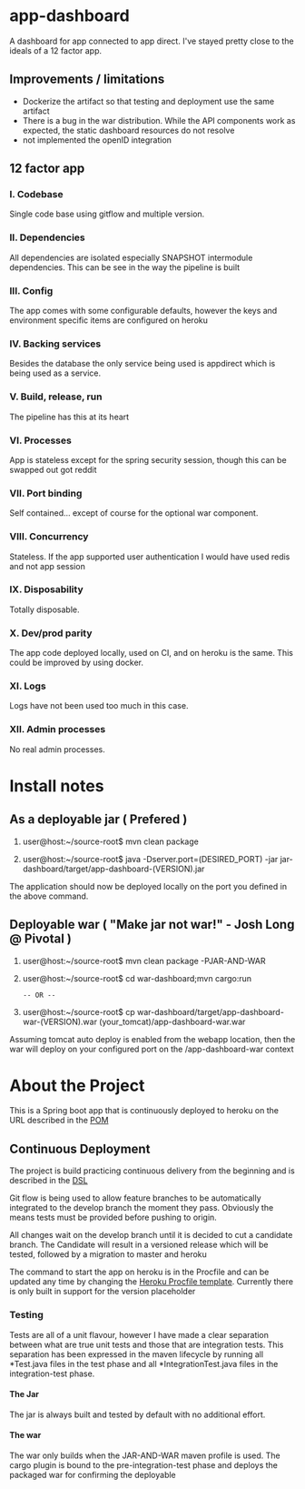# app-dashboard
A dashboard for app connected to app direct. I've stayed pretty close to the ideals of a 12 factor app.

## Improvements / limitations
- Dockerize the artifact so that testing and deployment use the same artifact
- There is a bug in the war distribution. While the API components work as expected, the static dashboard resources do not resolve
- not implemented the openID integration

## 12 factor app

### I. Codebase
Single code base using gitflow and multiple version. 

### II. Dependencies
All dependencies are isolated especially SNAPSHOT intermodule dependencies. This can be see in the way the pipeline is built

### III. Config
The app comes with some configurable defaults, however the keys and environment specific items are configured on heroku

### IV. Backing services
Besides the database the only service being used is appdirect which is being used as a service.

### V. Build, release, run
The pipeline has this at its heart

### VI. Processes
App is stateless except for the spring security session, though this can be swapped out got reddit

### VII. Port binding
Self contained... except of course for the optional war component.

### VIII. Concurrency
Stateless. If the app supported user authentication I would have used redis and not app session 

### IX. Disposability
Totally disposable.

### X. Dev/prod parity
The app code deployed locally, used on CI, and on heroku is the same. This could be improved by using docker.

### XI. Logs
Logs have not been used too much in this case.

###  XII. Admin processes
No real admin processes.

# Install notes
## As a deployable jar ( Prefered )

1. user@host:~/source-root$ mvn clean package

2. user@host:~/source-root$ java -Dserver.port=(DESIRED_PORT) -jar  jar-dashboard/target/app-dashboard-(VERSION).jar

The application should now be deployed locally on the port you defined in the above command.

## Deployable war ( "Make jar not war!" - Josh Long @ Pivotal )

1. user@host:~/source-root$ mvn clean package -PJAR-AND-WAR

2. user@host:~/source-root$ cd war-dashboard;mvn cargo:run

       -- OR --

2. user@host:~/source-root$ cp war-dashboard/target/app-dashboard-war-(VERSION).war (your_tomcat)/app-dashboard-war.war

Assuming tomcat auto deploy is enabled from the webapp location, then the war will deploy on your configured port on the /app-dashboard-war context

# About the Project

This is a Spring boot app that is continuously deployed to heroku on the URL described in the [POM](parent/pom.xml)

## Continuous Deployment 

The project is build practicing continuous delivery from the beginning and is described in the [DSL](pipeline-dsl.groovy) 

Git flow is being used to allow feature branches to be automatically integrated to the develop branch the moment they pass. Obviously the means tests must be provided before pushing to origin. 

All changes wait on the develop branch until it is decided to cut a candidate branch. The Candidate will result in a versioned release which will be tested, followed by a migration to master and heroku

The command to start the app on heroku is in the Procfile and can be updated any time by changing the [Heroku Procfile template](HerokuProcfile.template). Currently there is only built in support for the version placeholder

### Testing

Tests are all of a unit flavour, however I have made a clear separation between what are true unit tests and those that are integration tests. This separation has been expressed in the maven lifecycle by running all *Test.java files in the test phase and all *IntegrationTest.java files in the integration-test phase.

#### The Jar
The jar is always built and tested by default with no additional effort. 

#### The war
The war only builds when the JAR-AND-WAR maven profile is used. The cargo plugin is bound to the pre-integration-test phase and deploys the packaged war for confirming the deployable


